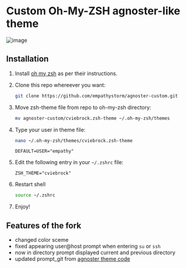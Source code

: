 # Custom Oh-My-ZSH agnoster-like theme

![image](https://github.com/empathystorm/agnoster-custom/assets/110486386/1a988053-e89b-4ba3-8719-dcd2a4dfbf89)

## Installation

1. Install [oh my zsh](http://ohmyz.sh/) as per their instructions.

2. Clone this repo whereever you want:
    
    ```sh
    git clone https://github.com/empathystorm/agnoster-custom.git
    
    ```
3. Move zsh-theme file from repo to oh-my-zsh directory:
    
    ```sh
    mv agnoster-custom/cviebrock.zsh-theme ~/.oh-my-zsh/themes
    ```
4. Type your user in theme file:
    ```sh
    nano ~/.oh-my-zsh/themes/cviebrock.zsh-theme
    ```
    ```
    DEFAULT=USER="empathy"
    ```
6. Edit the following entry in your `~/.zshrc` file:
    
    ```
    ZSH_THEME="cviebrock"
    ```

7. Restart shell
    ```sh
    source ~/.zshrc
    ```

8. Enjoy!

## Features of the fork

- changed color sceme
- fixed appearing user@host prompt when entering `su` or `ssh`
- now in directory prompt displayed current and previous directory
- updated prompt_git from [agnoster theme code](https://github.com/ohmyzsh/ohmyzsh/blob/master/themes/agnoster.zsh-theme)
